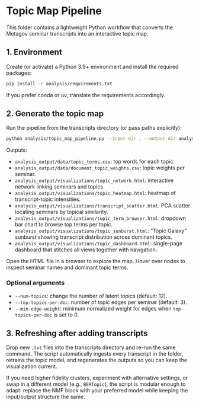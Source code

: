 # Topic Map Pipeline

This folder contains a lightweight Python workflow that converts the Metagov seminar transcripts into an interactive topic map.

## 1. Environment

Create (or activate) a Python 3.9+ environment and install the required packages:

```bash
pip install -r analysis/requirements.txt
```

If you prefer conda or uv, translate the requirements accordingly.

## 2. Generate the topic map

Run the pipeline from the transcripts directory (or pass paths explicitly):

```bash
python analysis/topic_map_pipeline.py --input-dir . --output-dir analysis_output
```

Outputs:

- `analysis_output/data/topic_terms.csv`: top words for each topic.
- `analysis_output/data/document_topic_weights.csv`: topic weights per seminar.
- `analysis_output/visualizations/topic_network.html`: interactive network linking seminars and topics.
- `analysis_output/visualizations/topic_heatmap.html`: heatmap of transcript-topic intensities.
- `analysis_output/visualizations/transcript_scatter.html`: PCA scatter locating seminars by topical similarity.
- `analysis_output/visualizations/topic_term_browser.html`: dropdown bar chart to browse top terms per topic.
- `analysis_output/visualizations/topic_sunburst.html`: “Topic Galaxy” sunburst showing transcript distribution across dominant topics.
- `analysis_output/visualizations/topic_dashboard.html`: single-page dashboard that stitches all views together with navigation.

Open the HTML file in a browser to explore the map. Hover over nodes to inspect seminar names and dominant topic terms.

### Optional arguments

- `--num-topics`: change the number of latent topics (default: 12).
- `--top-topics-per-doc`: number of topic edges per seminar (default: 3).
- `--min-edge-weight`: minimum normalized weight for edges when `top-topics-per-doc` is set to 0.

## 3. Refreshing after adding transcripts

Drop new `.txt` files into the transcripts directory and re-run the same command. The script automatically ingests every transcript in the folder, retrains the topic model, and regenerates the outputs so you can keep the visualization current.

If you need higher fidelity clusters, experiment with alternative settings, or swap in a different model (e.g., `BERTopic`), the script is modular enough to adapt: replace the NMF block with your preferred model while keeping the input/output structure the same.
